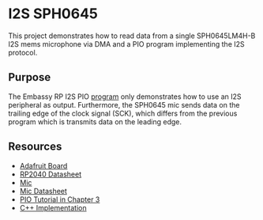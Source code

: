 # I2S SPH0645
This project demonstrates how to read data from a single SPH0645LM4H-B I2S mems microphone via DMA and a PIO program
implementing the I2S protocol.

## Purpose
The Embassy RP I2S PIO [program](https://github.com/embassy-rs/embassy/blob/main/embassy-rp/src/pio_programs/i2s.rs)
only demonstrates how to use an I2S peripheral as output. Furthermore, the SPH0645 mic sends data on the trailing
edge of the clock signal (SCK), which differs from the previous program which is transmits data on the
leading edge.

## Resources
* [Adafruit Board](https://www.adafruit.com/product/5714)
* [RP2040 Datasheet](https://datasheets.raspberrypi.com/rp2040/rp2040-datasheet.pdf)
* [Mic](https://www.adafruit.com/product/3421)
* [Mic Datasheet](https://cdn-shop.adafruit.com/product-files/3421/i2S+Datasheet.PDF)
* [PIO Tutorial in Chapter 3](https://datasheets.raspberrypi.com/pico/raspberry-pi-pico-c-sdk.pdf)
* [C++ Implementation](https://github.com/vijaymarupudi/sph0645-pico-troubleshooting)